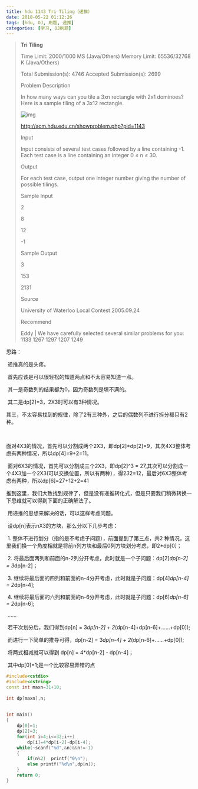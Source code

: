 ```yaml
---
title: hdu 1143 Tri Tiling（递推）
date: 2018-05-22 01:12:26
tags: [hdu, OJ, 刷题, 递推]
categories: [学习, OJ刷题]
---
```




> **Tri Tiling**
>
> Time Limit: 2000/1000 MS (Java/Others)    Memory Limit: 65536/32768 K (Java/Others)
>
> Total Submission(s): 4746    Accepted Submission(s): 2699
>
> Problem Description
>
> In how many ways can you tile a 3xn rectangle with 2x1 dominoes? Here is a sample tiling of a 3x12 rectangle.
>
>  ![img](http://acm.hdu.edu.cn/data/images/1143-1.jpg)
>
> <!--more-->
>
> http://acm.hdu.edu.cn/showproblem.php?pid=1143
>
> 
>
> Input
>
> Input consists of several test cases followed by a line containing -1. Each test case is a line containing an integer 0 ≤ n ≤ 30. 
>
>  
>
> Output
>
> For each test case, output one integer number giving the number of possible tilings. 
>
>  
>
> Sample Input
>
> 2
>
> 8
>
> 12
>
> -1
>
>  
>
> Sample Output
>
> 3
>
> 153
>
> 2131
>
>  
>
> Source
>
> University of Waterloo Local Contest 2005.09.24
>
>  
>
> Recommend
>
> Eddy   |   We have carefully selected several similar problems for you:  1133 1267 1297 1207 1249 





思路：

​    递推真的是头疼。

​    首先应该是可以很轻松的知道两点和不太容易知道一点。

​        其一是奇数列的结果都为0，因为奇数列是填不满的。

​        其二是dp[2]=3，2X3时可以有3种情况。

​        其三，不太容易找到的规律，除了2有三种外，之后的偶数列不进行拆分都只有2种。

​    

​        面对4X3的情况，首先可以分割成两个2X3，即dp[2]*dp[2]=9，其次4X3整体考虑有两种情况，所以dp[4]=9+2=11。

​        面对6X3的情况，首先可以分割成三个2X3，即dp[2]^3 = 27,其次可以分割成一个4X3加一个2X3(可以交换位置，所以有两种），得2*3*2=12，最后对6X3整体考虑有两种，所以dp[6]=27+12+2=41

​    推到这里，我们大致找到规律了，但是没有递推转化式，但是只要我们稍微转换一下思维就可以得到下面的正确解法了。



​        用递推的思想来解决的话，可以这样考虑问题。

​        设dp[n]表示nX3的方块，那么分以下几步考虑：

​        1.  整体不进行划分（指的是不考虑子问题），前面提到了第三点，共2 种情况，这里我们换一个角度相就是将前n列方块和最后0列方块划分考虑，即2*dp[0]；

​        2.  将最后面两列和前面的n-2列分开考虑，此时就是一个子问题：dp[2]*dp[n-2] = 3*dp[n-2]；

​        3.  继续将最后面的四列和前面的n-4分开考虑，此时就是子问题：dp[4]*dp[n-4] = 2*dp[n-4];

​        4.  继续将最后面的六列和前面的n-6分开考虑，此时就是子问题：dp[6]*dp[n-6] = 2*dp[n-6];

​        	……

​        若干次划分后，我们得到dp[n] = 3*dp[n-2] + 2*(dp[n-4]+dp[n-6]+……+dp[0]);

​        而进行一下简单的推导可得，dp[n-2] = 3*dp[n-4] + 2*(dp[n-6]+……+dp[0]);

​        将两式相减就可以得到 dp[n] = 4*dp[n-2] - dp[n-4]；

​        其中dp[0]=1;是一个比较容易弄错的点





```c++
#include<cstdio>  
#include<cstring>  
const int maxn=31+10;  
  
int dp[maxn],n;  
  
  
int main()  
{  
    dp[0]=1;  
    dp[2]=3;  
    for(int i=4;i<=32;i++)  
        dp[i]=4*dp[i-2]-dp[i-4];  
    while(~scanf("%d",&n)&&n!=-1)  
    {  
        if(n%2)  printf("0\n");  
        else printf("%d\n",dp[n]);  
    }  
    return 0;  
}  
```

